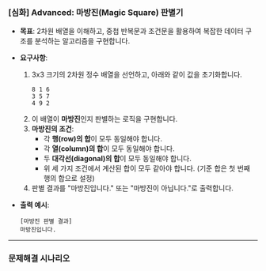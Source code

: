 ### **[심화] Advanced: 마방진(Magic Square) 판별기**

-   **목표**: 2차원 배열을 이해하고, 중첩 반복문과 조건문을 활용하여 복잡한 데이터 구조를 분석하는 알고리즘을 구현합니다.
-   **요구사항**:
    1.  3x3 크기의 2차원 정수 배열을 선언하고, 아래와 같이 값을 초기화합니다.
        ```
        8 1 6
        3 5 7
        4 9 2
        ```
    2.  이 배열이 **마방진**인지 판별하는 로직을 구현합니다.
    3.  **마방진의 조건**:
        -   각 **행(row)의 합**이 모두 동일해야 합니다.
        -   각 **열(column)의 합**이 모두 동일해야 합니다.
        -   두 **대각선(diagonal)의 합**이 모두 동일해야 합니다.
        -   위 세 가지 조건에서 계산된 합이 모두 같아야 합니다. (기준 합은 첫 번째 행의 합으로 설정)
    4.  판별 결과를 "마방진입니다." 또는 "마방진이 아닙니다."로 출력합니다.

-   **출력 예시**:
    ```
    [마방진 판별 결과]
    마방진입니다.
    ```
    

---
### 문제해결 시나리오
